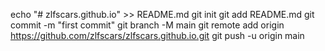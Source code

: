 echo "# zlfscars.github.io" >> README.md
git init
git add README.md
git commit -m "first commit"
git branch -M main
git remote add origin https://github.com/zlfscars/zlfscars.github.io.git
git push -u origin main
